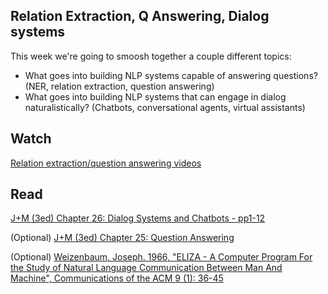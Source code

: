 Relation Extraction, Q Answering, Dialog systems
-------------------------

This week we're going to smoosh together a couple different topics: 
- What goes into building NLP systems capable of answering questions? (NER, relation extraction, question answering)
- What goes into building NLP systems that can engage in dialog naturalistically? (Chatbots, conversational agents, virtual assistants)

## Watch

[Relation extraction/question answering videos](https://www.youtube.com/playlist?list=PLaZQkZp6WhWyszpcteV4LFgJ8lQJ5WIxK)

## Read

[J+M (3ed) Chapter 26: Dialog Systems and Chatbots - pp1-12](http://web.stanford.edu/~jurafsky/slp3/26.pdf)

(Optional) [J+M (3ed) Chapter 25: Question Answering](http://web.stanford.edu/~jurafsky/slp3/25.pdf)

(Optional) [Weizenbaum, Joseph. 1966, "ELIZA - A Computer Program For the Study of Natural Language Communication Between Man And Machine", Communications of the ACM 9 (1): 36-45](http://web.stanford.edu/class/cs124/p36-weizenabaum.pdf)
